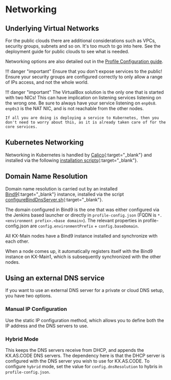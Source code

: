 # Networking

## Underlying Virtual Networks

For the public clouds there are additional considerations such as VPCs, security groups, subnets and so on. It's too much to go into here. See the deployment guide for public clouds[](../Deployment/Public-Clouds.md) to see what is needed.

Networking options are also detailed out in the [Profile Configuration guide](../Deployment/Configuration-Options.md).

!!! danger "important"
    Ensure that you don't expose services to the public! Ensure your security groups are configured correctly to only allow a range of IPs access, and not the whole world.

!!! danger "important"
    The VirtualBox solution is the only one that is started with two NICs! This can have implication on listening services listening on the wrong one. Be sure to always have your service listening on `enp0s8`. `enp0s3` is the NAT NIC, and is not reachable from the other nodes.

    If all you are doing is deploying a service to Kubernetes, then you don't need to worry about this, as it is already taken care of for the core services.  

## Kubernetes Networking

Networking in Kubernetes is handled by [Calico](https://www.tigera.io/project-calico/){:target="\_blank"} and installed via the following [installation scripts](https://github.com/Accenture/kx.as.code/tree/main/auto-setup/core/calico-network){:target="\_blank"}.

## Domain Name Resolution

Domain name resolution is carried out by an installed [Bind9](https://www.isc.org/bind/){:target="\_blank"} instance, installed via the script [configureBindDnsServer.sh](https://github.com/Accenture/kx.as.code/blob/main/auto-setup/functions/configureBindDnsServer.sh){:target="\_blank"}.

The domain configured in Bind9 is the one that was either configured via the Jenkins based launcher or directly in `profile-config.json` (FQDN is `*.<environment prefix>.<base domain>`).
The relevant properties in profile-config.json are `config.environmentPrefix` + `config.baseDomain`.

All KX-Main nodes have a Bind9 instance installed and synchronize with each other.

When a node comes up, it automatically registers itself with the Bind9 instance on KX-Main1, which is subsequently synchronized with the other nodes.

## Using an external DNS service

If you want to use an external DNS server for a private or cloud DNS setup, you have two options.

### Manual IP Configuration

Use the static IP configuration method, which allows you to define both the IP address and the DNS servers to use.

### Hybrid Mode

This keeps the DNS servers receive from DHCP, and appends the KX.AS.CODE DNS servers. The dependency here is that the DHCP server is configured with the DNS server you wish to use for KX.AS.CODE.
To configure `hybrid` mode, set the value for `config.dnsResolution` to hybris in `profile-config.json`.
